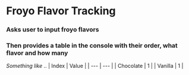 # Froyo Flavor Tracking

### Asks user to input froyo flavors

### Then provides a table in the console with their order, what flavor and how many

*Something like*
..
| Index | Value |
| --- | --- |
| Chocolate | 1 |
| Vanilla | 1 |